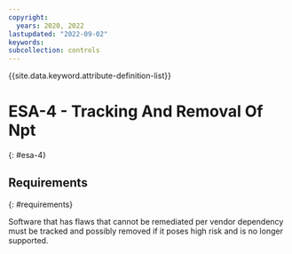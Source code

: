 ```yaml
---
copyright:
  years: 2020, 2022
lastupdated: "2022-09-02"
keywords: 
subcollection: controls
---
```



{{site.data.keyword.attribute-definition-list}}


# ESA-4 - Tracking And Removal Of Npt
{: #esa-4}

## Requirements
{: #requirements}

Software that has flaws that cannot be remediated per vendor dependency must be tracked and possibly removed if it poses high risk and is no longer supported.


